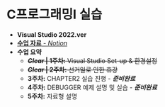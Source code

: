# C프로그래밍I 실습

 - __Visual Studio 2022.ver__
 - [__수업 자료__ - *Notion*](https://charm-aluminum-6c2.notion.site/C-I-76bfad34356041feb3a6b9119172faf3)
 - __수업 요약__
   - ~~__*Clear* | 1주차:__ Visual Studio Set-up & 환경설정~~
   - ~~__*Clear* | 2주차:__ 선거일로 인한 휴강~~
   - __3주차:__ CHAPTER2 실습 진행 - __*준비완료*__
   - __4주차:__ DEBUGGER 예제 설명 및 실습 - __*준비완료*__
   - __5주차:__ 자료형 설명